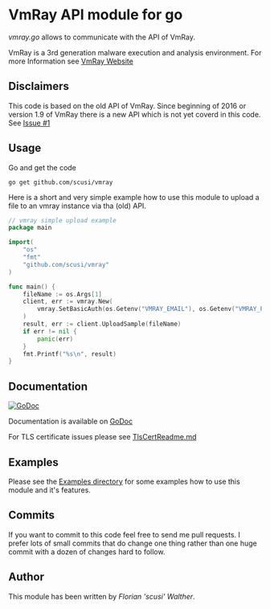 VmRay API module for go
=======================

_vmray.go_ allows to communicate with the API of VmRay.

VmRay is a 3rd generation malware execution and analysis environment.
For more Information see [VmRay Website](http://www.vmray.com/)

## Disclaimers

This code is based on the old API of VmRay. 
Since beginning of 2016 or version 1.9 of VmRay there is a new API which is not yet coverd in this code. See [Issue #1](https://github.com/scusi/vmray/issues/1)

## Usage

Go and get the code

```shell
go get github.com/scusi/vmray
```

Here is a short and very simple example how to use this module to upload a file to an vmray instance via tha (old) API.

```go
// vmray simple upload example
package main

import(
    "os"
	"fmt"
    "github.com/scusi/vmray"
)

func main() {
    fileName := os.Args[1]
    client, err := vmray.New(
	    vmray.SetBasicAuth(os.Getenv("VMRAY_EMAIL"), os.Getenv("VMRAY_PASSWD"))
	)
	result, err := client.UploadSample(fileName)
	if err != nil {
		panic(err)
	}
	fmt.Printf("%s\n", result)
}
```

## Documentation

[![GoDoc](https://godoc.org/github.com/scusi/vmray?status.svg)](https://godoc.org/github.com/scusi/vmray)

Documentation is available on [GoDoc](https://godoc.org/github.com/scusi/vmray)

For TLS certificate issues please see [TlsCertReadme.md](https://github.com/scusi/vmray/blob/master/TlsCertReadme.md)

## Examples

Please see the [Examples directory](https://github.com/scusi/vmray/tree/master/Examples) for some examples how to use this module and it's features.

## Commits

If you want to commit to this code feel free to send me pull requests.
I prefer lots of small commits that do change one thing rather than 
one huge commit with a dozen of changes hard to follow.

## Author

This module has been written by _Florian 'scusi' Walther_.

